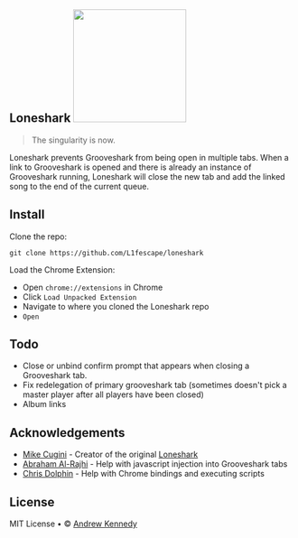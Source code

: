 ## Loneshark <img src="https://raw.github.com/L1fescape/loneshark/master/images/shark.png" width="200px" />
> The singularity is now.

Loneshark prevents Grooveshark from being open in multiple tabs. When a link to Grooveshark is opened and there is already an instance of Grooveshark running, Loneshark will close the new tab and add the linked song to the end of the current queue.

## Install

Clone the repo:

```
git clone https://github.com/L1fescape/loneshark
```

Load the Chrome Extension:
- Open `chrome://extensions` in Chrome
- Click `Load Unpacked Extension`
- Navigate to where you cloned the Loneshark repo
- `Open`

## Todo

- Close or unbind confirm prompt that appears when closing a Grooveshark tab.
- Fix redelegation of primary grooveshark tab (sometimes doesn't pick a master player after all players have been closed)
- Album links

## Acknowledgements

- [Mike Cugini](https://github.com/betamike) - Creator of the original [Loneshark](https://github.com/betamike/loneshark)
- [Abraham Al-Rajhi](https://github.com/theabraham) - Help with javascript injection into Grooveshark tabs
- [Chris Dolphin](https://github.com/likethemammal) - Help with Chrome bindings and executing scripts

## License

MIT License • © [Andrew Kennedy](https://github.com/L1fescape)
